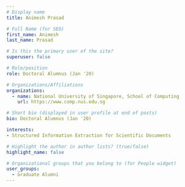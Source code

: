 ```yaml
---
# Display name
title: Animesh Prasad

# Full Name (for SEO) 
first_name: Animesh
last_name: Prasad

# Is this the primary user of the site?
superuser: false

# Role/position
role: Doctoral Alumnus (Jan '20)

# Organizations/Affiliations
organizations:
  - name: National University of Singapore, School of Computing
    url: https://www.comp.nus.edu.sg

# Short bio (displayed in user profile at end of posts)
bio: Doctoral Alumnus (Jan '20)

interests:
- Structured Information Extraction for Scientific Documents

# Highlight the author in author lists? (true/false)
highlight_name: false

# Organizational groups that you belong to (for People widget)
user_groups:
  - Graduate Alumni
---
```

